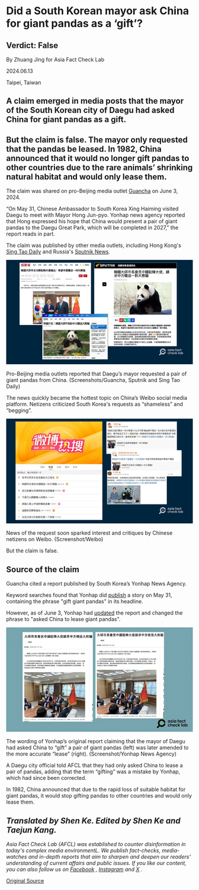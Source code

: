 # Did a South Korean mayor ask China for giant pandas as a ‘gift’?

## Verdict: False

By Zhuang Jing for Asia Fact Check Lab

2024.06.13

Taipei, Taiwan

## A claim emerged in media posts that the mayor of the South Korean city of Daegu had asked China for giant pandas as a gift.

## But the claim is false. The mayor only requested that the pandas be leased. In 1982, China announced that it would no longer gift pandas to other countries due to the rare animals’ shrinking natural habitat and would only lease them.

The claim was shared on pro-Beijing media outlet [Guancha](https://archive.ph/9kR43#selection-333.2-333.118) on June 3, 2024.

“On May 31, Chinese Ambassador to South Korea Xing Haiming visited Daegu to meet with Mayor Hong Jun-pyo. Yonhap news agency reported that Hong expressed his hope that China would present a pair of giant pandas to the Daegu Great Park, which will be completed in 2027,” the report reads in part.

The claim was published by other media outlets, including Hong Kong's [Sing Tao Daily](https://std.stheadline.com/realtime/article/2002558/%E5%8D%B3%E6%99%82-%E4%B8%AD%E5%9C%8B-%E7%86%8A%E8%B2%93%E5%A4%96%E4%BA%A4%EF%B8%B1%E9%9F%93%E5%9C%8B%E5%A4%A7%E9%82%B1%E5%B8%82%E9%95%B7%E7%9B%BC%E4%B8%AD%E6%96%B9%E8%B4%88%E9%80%81%E5%A4%A7%E7%86%8A%E8%B2%93) and Russia's [Sputnik News](https://big5.sputniknews.cn/20240603/1059495907.html).

![1 (1).png](images/UJ3UW4L627QCJZ4PAOW3YJA2W4.png)

Pro-Beijing media outlets reported that Daegu’s mayor requested a pair of giant pandas from China. (Screenshots/Guancha, Sputnik and Sing Tao Daily)

The news quickly became the hottest topic on China’s Weibo social media platform. Netizens criticized South Korea's requests as “shameless” and “begging”.

![2.png](images/SWDPPRIZEBBNIA2LVE63JVBQUE.png)

News of the request soon sparked interest and critiques by Chinese netizens on Weibo. (Screenshot/Weibo)

But the claim is false.

## Source of the claim

Guancha cited a report published by South Korea’s Yonhap News Agency.

Keyword searches found that Yonhap did [publish](https://archive.ph/w27JK) a story on May 31, containing the phrase "gift giant pandas" in its headline.

However, as of June 3, Yonhap had [updated](https://cb.yna.co.kr/gate/big5/cn.yna.co.kr/view/ACK20240531003300881?section=china-relationship/index) the report and changed the phrase to "asked China to lease giant pandas".

![3.png](images/ZWXFZ7XEJ5NSEYCPFRWJQRVBJ4.png)

The wording of Yonhap’s original report claiming that the mayor of Daegu had asked China to “gift” a pair of giant pandas (left) was later amended to the more accurate “lease” (right). (Screenshot/Yonhap News Agency)

A Daegu city official told AFCL that they had only asked China to lease a pair of pandas, adding that the term “gifting” was a mistake by Yonhap, which had since been corrected.

In 1982, China announced that due to the rapid loss of suitable habitat for giant pandas, it would stop gifting pandas to other countries and would only lease them.

## *Translated by Shen Ke. Edited by Shen Ke and Taejun Kang.*

*Asia Fact Check Lab (AFCL) was established to counter disinformation in today's complex media environmentL. We publish fact-checks, media-watches and in-depth reports that aim to sharpen and deepen our readers' understanding of current affairs and public issues. If you like our content, you can also follow us on*   [*Facebook*](https://www.facebook.com/asiafactchecklabcn)  *,*   [*Instagram*](https://www.instagram.com/asiafactchecklab/)   *and*   [*X*](https://twitter.com/AFCL_eng)  *.*



[Original Source](https://www.rfa.org/english/news/afcl/afcl-korea-china-panda-06132024232102.html)